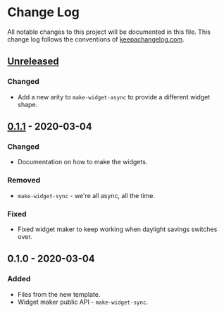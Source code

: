 # Change Log
All notable changes to this project will be documented in this file. This change log follows the conventions of [keepachangelog.com](http://keepachangelog.com/).

## [Unreleased]
### Changed
- Add a new arity to `make-widget-async` to provide a different widget shape.

## [0.1.1] - 2020-03-04
### Changed
- Documentation on how to make the widgets.

### Removed
- `make-widget-sync` - we're all async, all the time.

### Fixed
- Fixed widget maker to keep working when daylight savings switches over.

## 0.1.0 - 2020-03-04
### Added
- Files from the new template.
- Widget maker public API - `make-widget-sync`.

[Unreleased]: https://github.com/your-name/logic-baldridge/compare/0.1.1...HEAD
[0.1.1]: https://github.com/your-name/logic-baldridge/compare/0.1.0...0.1.1
